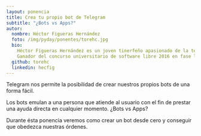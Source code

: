 ```yaml
---
layout: ponencia
title: Crea tu propio bot de Telegram
subtitle: "¿Bots vs Apps?"
autor:
  nombre: Héctor Figueras Hernández
  foto: /img/pyday/ponentes/torehc.jpg
  bio:
    Héctor Figueras Hernández es un joven tinerfeño apasionado de la tecnología y el mundo Open Source. Actualmente estudia Ingeniería Informática, forma parte activa de la organización en Kreitek (un makerspace en La Laguna) y de otros movimientos makers de Tenerife.  Le gusta realizar proyectos basados en hardware libre (Arduino, Raspberry Pi, impresión 3D… ) y más concretamente los aplicables al mundo de la dómitca y el IoT.
    Ganador del concurso universitario de software libre 2016 en fase local de La La Laguna y también de la categoría Internet of Things de la fase nacional con el proyecto CarontePass.
  github: torehc
  linkedin: hecfig
---
```


Telegram nos permite la posibilidad de crear nuestros propios bots de una forma
fácil.

Los bots emulan a una persona que atiende al usuario con el fin de prestar una
ayuda directa en cualquier momento. ¿Bots vs Apps?

Durante ésta ponencia veremos como crear un bot desde cero y conseguir que
obedezca nuestras órdenes.

